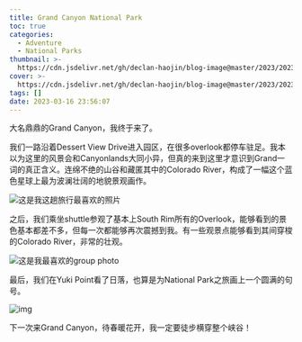 ```yaml
---
title: Grand Canyon National Park
toc: true
categories:
  - Adventure
  - National Parks
thumbnail: >-
  https://cdn.jsdelivr.net/gh/declan-haojin/blog-image@master/2023/202303260357555.webp
cover: >-
  https://cdn.jsdelivr.net/gh/declan-haojin/blog-image@master/2023/202303260357555.webp
tags: []
date: 2023-03-16 23:56:07
---
```


大名鼎鼎的Grand Canyon，我终于来了。

<!--more-->

我们一路沿着Dessert View Drive进入园区，在很多overlook都停车驻足。我本以为这里的风景会和Canyonlands大同小异，但真的来到这里才意识到Grand一词的真正含义。连绵不绝的山谷和藏匿其中的Colorado River，构成了一幅这个蓝色星球上最为波澜壮阔的地貌景观画作。

![这是我这趟旅行最喜欢的照片](https://cdn.jsdelivr.net/gh/declan-haojin/blog-image@master/2023/202303260403372.webp)

之后，我们乘坐shuttle参观了基本上South Rim所有的Overlook，能够看到的景色基本都差不多，但每一次都能够再次震撼到我。有一些观景点能够看到其间穿梭的Colorado River，非常的壮观。

![这是我最喜欢的group photo](https://cdn.jsdelivr.net/gh/declan-haojin/blog-image@master/2023/202303260405534.webp)

最后，我们在Yuki Point看了日落，也算是为National Park之旅画上一个圆满的句号。

![img](https://cdn.jsdelivr.net/gh/declan-haojin/blog-image@master/2023/202303260407849.webp)

下一次来Grand Canyon，待春暖花开，我一定要徒步横穿整个峡谷！
